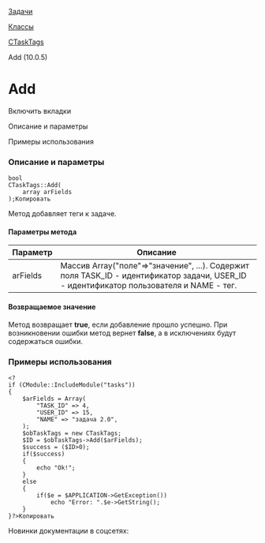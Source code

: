 [Задачи](/api_help/tasks/index.php)

[Классы](/api_help/tasks/classes/index.php)

[CTaskTags](/api_help/tasks/classes/ctasktags/index.php)

Add (10.0.5)

Add
===

Включить вкладки

Описание и параметры

Примеры использования

### Описание и параметры

```
bool
CTaskTags::Add(
	array arFields
);Копировать
```

Метод добавляет теги к задаче.

#### Параметры метода

| Параметр | Описание |
| --- | --- |
| arFields | Массив Array("поле"=>"значение", ...). Содержит поля TASK\_ID - идентификатор задачи, USER\_ID - идентификатор пользователя и NAME - тег. |

#### Возвращаемое значение

Метод возвращает **true**, если добавление прошло успешно. При возникновении ошибки метод вернет **false**, а в исключениях будут содержаться ошибки.

### Примеры использования

```
<?
if (CModule::IncludeModule("tasks"))
{
	$arFields = Array(
		"TASK_ID" => 4,
		"USER_ID" => 15,
		"NAME" => "задача 2.0",
	);
	$obTaskTags = new CTaskTags;
	$ID = $obTaskTags->Add($arFields);
	$success = ($ID>0);
	if($success)
	{
		echo "Ok!";
	}
	else
	{
		if($e = $APPLICATION->GetException())
			echo "Error: ".$e->GetString();  
	}
}?>Копировать
```

Новинки документации в соцсетях: